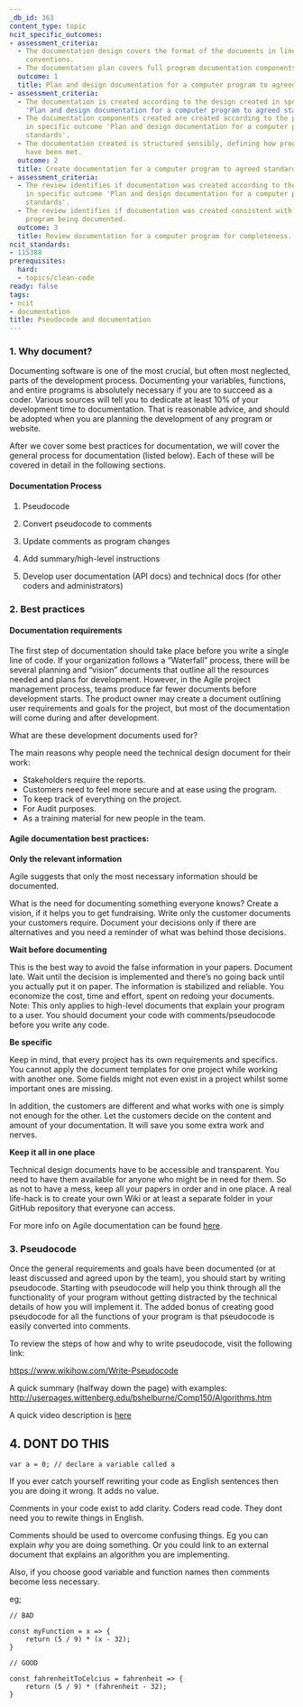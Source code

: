 ```yaml
---
_db_id: 363
content_type: topic
ncit_specific_outcomes:
- assessment_criteria:
  - The documentation design covers the format of the documents in line with industry
    conventions.
  - The documentation plan covers full program documentation components.
  outcome: 1
  title: Plan and design documentation for a computer program to agreed standards.
- assessment_criteria:
  - The documentation is created according to the design created in specific outcome
    'Plan and design documentation for a computer program to agreed standards'.
  - The documentation components created are created according to the plan specified
    in specific outcome 'Plan and design documentation for a computer program to agreed
    standards'.
  - The documentation created is structured sensibly, defining how program specifications
    have been met.
  outcome: 2
  title: Create documentation for a computer program to agreed standards.
- assessment_criteria:
  - The review identifies if documentation was created according to the design created
    in specific outcome 'Plan and design documentation for a computer program to agreed
    standards'.
  - The review identifies if documentation was created consistent with the computer
    program being documented.
  outcome: 3
  title: Review documentation for a computer program for completeness.
ncit_standards:
- 115388
prerequisites:
  hard:
  - topics/clean-code
ready: false
tags:
- ncit
- documentation
title: Pseudocode and documentation
---
```


### 1. Why document?

Documenting software is one of the most crucial, but often most neglected, parts of the development process. Documenting your variables, functions, and entire programs is absolutely necessary if you are to succeed as a coder. Various sources will tell you to dedicate at least 10% of your development time to documentation. That is reasonable advice, and should be adopted when you are planning the development of any program or website.

After we cover some best practices for documentation, we will cover the general process for documentation (listed below). Each of these will be covered in detail in the following sections.

#### Documentation Process

1. Pseudocode

2. Convert pseudocode to comments

3. Update comments as program changes

4. Add summary/high-level instructions

5. Develop user documentation (API docs) and technical docs (for other coders and administrators)

### 2. Best practices

#### Documentation requirements

The first step of documentation should take place before you write a single line of code. If your organization follows a “Waterfall” process, there will be several planning and “vision” documents that outline all the resources needed and plans for development. However, in the Agile project management process, teams produce far fewer documents before development starts. The product owner may create a document outlining user requirements and goals for the project, but most of the documentation will come during and after development.

What are these development documents used for?

The main reasons why people need the technical design document for their work:

- Stakeholders require the reports.
- Customers need to feel more secure and at ease using the program.
- To keep track of everything on the project.
- For Audit purposes.
- As a training material for new people in the team.

#### Agile documentation best practices:

**Only the relevant information**

Agile suggests that only the most necessary information should be documented.

What is the need for documenting something everyone knows? Create a vision, if it helps you to get fundraising. Write only the customer documents your customers require. Document your decisions only if there are alternatives and you need a reminder of what was behind those decisions.

**Wait before documenting**

This is the best way to avoid the false information in your papers. Document late. Wait until the decision is implemented and there’s no going back until you actually put it on paper. The information is stabilized and reliable. You economize the cost, time and effort, spent on redoing your documents. Note: This only applies to high-level documents that explain your program to a user. You should document your code with comments/pseudocode before you write any code.

**Be specific**

Keep in mind, that every project has its own requirements and specifics. You cannot apply the document templates for one project while working with another one. Some fields might not even exist in a project whilst some important ones are missing.

In addition, the customers are different and what works with one is simply not enough for the other. Let the customers decide on the content and amount of your documentation. It will save you some extra work and nerves.

**Keep it all in one place**

Technical design documents have to be accessible and transparent. You need to have them available for anyone who might be in need for them. So as not to have a mess, keep all your papers in order and in one place. A real life-hack is to create your own Wiki or at least a separate folder in your GitHub repository that everyone can access.

For more info on Agile documentation can be found [here](https://easternpeak.com/blog/agile-documentation/).

### 3. Pseudocode

Once the general requirements and goals have been documented (or at least discussed and agreed upon by the team), you should start by writing pseudocode. Starting with pseudocode will help you think through all the functionality of your program without getting distracted by the technical details of how you will implement it. The added bonus of creating good pseudocode for all the functions of your program is that pseudocode is easily converted into comments.

To review the steps of how and why to write pseudocode, visit the following link:

https://www.wikihow.com/Write-Pseudocode

A quick summary (halfway down the page) with examples: http://userpages.wittenberg.edu/bshelburne/Comp150/Algorithms.htm

A quick video description is [here](https://www.khanacademy.org/computing/computer-programming/programming/good-practices/pt/planning-with-pseudo-code)

## 4. DONT DO THIS

```
var a = 0; // declare a variable called a
```

If you ever catch yourself rewriting your code as English sentences then you are doing it wrong. It adds no value.

Comments in your code exist to add clarity. Coders read code. They dont need you to rewite things in English. 

Comments should be used to overcome confusing things. Eg you can explain *why* you are doing something. Or you could link to an external document that explains an algorithm you are implementing.

Also, if you choose good variable and function names then comments become less necessary.

eg;
```
// BAD

const myFunction = x => {
    return (5 / 9) * (x - 32);   
}

// GOOD

const fahrenheitToCelcius = fahrenheit => {
    return (5 / 9) * (fahrenheit - 32);   
}
```